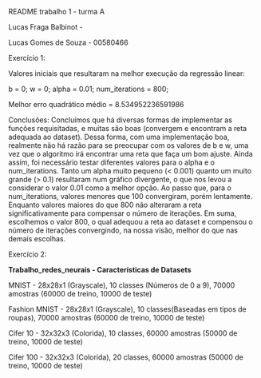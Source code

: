 README trabalho 1 - turma A

Lucas Fraga Balbinot -

Lucas Gomes de Souza - 00580466

Exercício 1:

Valores iniciais que resultaram na melhor execução da regressão linear:

b = 0; w = 0; alpha = 0.01; num_iterations = 800;

Melhor erro quadrático médio = 8.534952236591986

Conclusões: 
  Concluímos que há diversas formas de implementar as funções requisitadas, e muitas são boas (convergem e encontram a reta adequada ao dataset). Dessa forma, com uma implementação boa, realmente não há razão para se preocupar com os valores de b e w, uma vez que o algoritmo irá encontrar uma reta que faça um bom ajuste. Ainda assim, foi necessário testar diferentes valores para o alpha e o num_iterations. Tanto um alpha muito pequeno (< 0.001) quanto um muito grande (> 0.1) resultaram num gráfico divergente, o que nos levou a considerar o valor 0.01 como a melhor opção. Ao passo que, para o num_iterations, valores menores que 100 convergiram, porém lentamente. Enquanto valores maiores do que 800 não alteraram a reta significativamente para compensar o número de iterações. Em suma, escolhemos o valor 800, o qual adequou a reta ao dataset e compensou o número de iterações convergindo, na nossa visão, melhor do que nas demais escolhas.

Exercício 2:

**Trabalho_redes_neurais - Características de Datasets**

MNIST - 28x28x1 (Grayscale), 10 classes (Números de 0 a 9), 70000 amostras (60000 de treino, 10000 de teste)

Fashion MNIST - 28x28x1 (Grayscale), 10 classes(Baseadas em tipos de roupas), 70000 amostras (60000 de treino, 10000 de teste)

Cifer 10 - 32x32x3 (Colorida), 10 classes, 60000 amostras (50000 de treino, 10000 de teste)

Cifer 100 - 32x32x3 (Colorida), 20 classes, 60000 amostras (50000 de treino, 10000 de teste)
